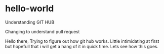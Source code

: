 # hello-world
Understanding GIT HUB

Changing to understand pull request

Hello there, Trying to figure out how git hub works.
Little intimidating at first but hopefull that i will get a hang of it in quick time.
Lets see how this goes.

